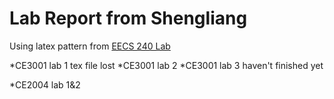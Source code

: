 Lab Report from Shengliang
==========================
Using latex pattern from [EECS 240 Lab](http://www.ittc.ku.edu/~jagron/EECS240/)

*CE3001 lab 1
	tex file lost
*CE3001 lab 2
*CE3001 lab 3
	haven't finished yet

*CE2004 lab 1&2
